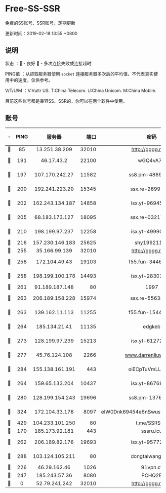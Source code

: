 # Free-SS-SSR

免费的SS账号、SSR账号，定期更新

更新时间：2019-02-18 13:55 +0800

## 说明

状态     ：🙂 - 良好 🙁 - 多次连接失败或连接超时

PING值   ：从抓取服务器使用 `socket` 连接服务器多次后的平均值，不代表真实使用中的速度，仅供参考。

V/T/U/M  ：V:Vultr US. T:China Telecom. U:China Unicom. M:China Mobile.

目前这些账号都是兼容SS、SSR的，你可以在两个软件中使用。

## 账号

|-|PING|服务器|端口|密码|加密方式|区域|V/T/U/M|
|:----:|:----:|:-----:|-----:|:----:|:----:|:----:|:----:|
|🙂|85|13.251.38.209|32010|http://gggg.rocks|chacha20|SG|8↑/8↑/8↑/8↑|
|🙂|191|46.17.43.2|22100|wGQ4vA7D|aes-256-gcm|RU|6↑/10↑/10↑/10↑|
|🙂|197|107.170.242.27|11582|ss8.pm-48893072|aes-256-cfb|US|10↑/10↑/10↑/10↑|
|🙂|200|192.241.223.20|15345|ssx.re-26991809|aes-256-cfb|US|10↑/10↑/10↑/10↑|
|🙂|202|162.243.134.187|14858|isx.yt-96945086|aes-256-cfb|US|10↑/10↑/10↑/10↑|
|🙂|205|68.183.173.127|18095|ssx.re-03217186|aes-256-cfb|US|10↑/10↑/10↑/10↑|
|🙂|210|198.199.97.237|12258|isx.yt-49990811|aes-256-cfb|US|10↑/10↑/10↑/10↑|
|🙂|216|157.230.146.183|25625|shy19921124|rc4-md5|US|10↑/10↑/10↑/10↑|
|🙂|255|35.166.99.139|32010|http://gggg.rocks|chacha20|US|9↓/10↑/10↑/10↑|
|🙂|258|172.104.49.43|19103|f55.fun-34462063|aes-256-cfb|SG|10↑/10↑/10↑/10↑|
|🙂|258|198.199.100.178|14493|isx.yt-28307086|aes-256-cfb|US|10↑/10↑/10↑/10↑|
|🙂|261|91.189.187.148|80|1997|chacha20|US|9↑/10↑/10↑/10↑|
|🙂|263|206.189.158.228|15974|ssx.re-55638136|aes-256-cfb|SG|10↑/10↑/10↑/10↑|
|🙂|263|139.162.11.113|11255|f55.fun-15440385|aes-256-cfb|SG|10↑/10↑/10↑/10↑|
|🙂|264|185.134.21.41|11135|edgkeb|aes-256-cfb|GB|10↑/9↑/10↑/10↑|
|🙂|273|128.199.97.239|15213|isx.yt-61272436|aes-256-cfb|SG|10↑/10↑/10↑/10↑|
|🙂|277|45.76.124.108|2266|www.darrenliuwei.com|aes-256-cfb|AU|10↑/10↑/10↑/10↑|
|🙂|284|155.138.161.191|443|oiECpTuVmLLxk4Ts|aes-256-cfb|US|6↑/10↑/10↑/10↑|
|🙂|264|159.65.133.204|10437|isx.yt-86769658|aes-256-cfb|SG|10↑/10↑/10↑/10↑|
|🙂|280|128.199.154.243|19696|ss8.pm-13766186|aes-256-cfb|SG|10↑/10↑/10↑/10↑|
|🙂|324|172.104.33.178|8097|eIW0Dnk69454e6nSwuspv9DmS201tQ0D|aes-256-cfb|SG|10↑/10↑/10↑/10↑|
|🙂|429|104.233.101.250|80|t.me/SSRSUB|rc4-md5|CA|10↑/10↑/10↑/10↑|
|🙂|170|185.173.92.181|443|sssru.icu|rc4-md5|RU|9↑/9↑/9↑/8↑|
|🙂|262|206.189.82.176|19693|isx.yt-95772798|aes-256-cfb|SG|10↑/10↑/10↑/10↑|
|🙂|288|103.124.105.211|80|dongtaiwang.com|aes-256-cfb|US|10↑/10↑/10↑/10↑|
|🙁|226|46.29.162.46|1026|91vpn.cf|rc4-md5|RU|10↑/9↑/9↑/10↑|
|🙁|247|185.243.57.36|8080|PCHQ2E|rc4-md5|US|10↑/10↑/10↑/10↑|
|🙁|0|52.79.241.242|32010|http://gggg.rocks|chacha20|KR|10↑/9↑/9↑/9↑|
